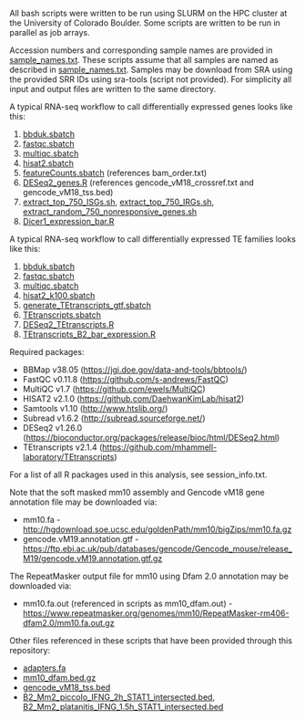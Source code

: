 All bash scripts were written to be run using SLURM on the HPC cluster at the University of Colorado Boulder. Some scripts are written to be run in parallel as job arrays.

Accession numbers and corresponding sample names are provided in [sample_names.txt](https://github.com/coke6162/B2_SINE_enhancers/blob/main/RNAseq_BMDM/sample_names.txt). These scripts assume that all samples are named as described in [sample_names.txt](https://github.com/coke6162/B2_SINE_enhancers/blob/main/RNAseq_BMDM/sample_names.txt). Samples may be download from SRA using the provided SRR IDs using sra-tools (script not provided). For simplicity all input and output files are written to the same directory.

A typical RNA-seq workflow to call differentially expressed genes looks like this:
1. [bbduk.sbatch](https://github.com/coke6162/B2_SINE_enhancers/blob/main/RNAseq_BMDM/bbduk.sbatch)
2. [fastqc.sbatch](https://github.com/coke6162/B2_SINE_enhancers/blob/main/RNAseq_BMDM/fastqc.sbatch)
3. [multiqc.sbatch](https://github.com/coke6162/B2_SINE_enhancers/blob/main/RNAseq_BMDM/multiqc.sbatch)
4. [hisat2.sbatch](https://github.com/coke6162/B2_SINE_enhancers/blob/main/RNAseq_BMDM/hisat2.sbatch)
5. [featureCounts.sbatch](https://github.com/coke6162/B2_SINE_enhancers/blob/main/RNAseq_BMDM/featureCounts.sbatch) (references bam_order.txt)
6. [DESeq2_genes.R](https://github.com/coke6162/B2_SINE_enhancers/blob/main/RNAseq_BMDM/DESeq2_genes.R) (references gencode_vM18_crossref.txt and gencode_vM18_tss.bed)
7. [extract_top_750_ISGs.sh](https://github.com/coke6162/B2_SINE_enhancers/blob/main/RNAseq_BMDM/extract_top_750_ISGs.sh), [extract_top_750_IRGs.sh](https://github.com/coke6162/B2_SINE_enhancers/blob/main/RNAseq_BMDM/extract_top_750_IRGs.sh), [extract_random_750_nonresponsive_genes.sh](https://github.com/coke6162/B2_SINE_enhancers/blob/main/RNAseq_BMDM/extract_random_750_nonresponsive_genes.sh)
8. [Dicer1_expression_bar.R](https://github.com/coke6162/B2_SINE_enhancers/blob/main/RNAseq_BMDM/Dicer1_expression_bar.R)

A typical RNA-seq workflow to call differentially expressed TE families looks like this:
1. [bbduk.sbatch](https://github.com/coke6162/B2_SINE_enhancers/blob/main/RNAseq_BMDM/bbduk.sbatch)
2. [fastqc.sbatch](https://github.com/coke6162/B2_SINE_enhancers/blob/main/RNAseq_BMDM/fastqc.sbatch)
3. [multiqc.sbatch](https://github.com/coke6162/B2_SINE_enhancers/blob/main/RNAseq_BMDM/multiqc.sbatch)
4. [hisat2_k100.sbatch](https://github.com/coke6162/B2_SINE_enhancers/blob/main/RNAseq_BMDM/hisat2_k100.sbatch)
5. [generate_TEtranscripts_gtf.sbatch](https://github.com/coke6162/B2_SINE_enhancers/blob/main/RNAseq_BMDM/generate_TEtranscripts_gtf.sbatch)
6. [TEtranscripts.sbatch](https://github.com/coke6162/B2_SINE_enhancers/blob/main/RNAseq_BMDM/TEtranscripts.sbatch)
7. [DESeq2_TEtranscripts.R](https://github.com/coke6162/B2_SINE_enhancers/blob/main/RNAseq_BMDM/DESeq2_TEtranscripts.R)
8. [TEtranscripts_B2_bar_expression.R](https://github.com/coke6162/B2_SINE_enhancers/blob/main/RNAseq_BMDM/TEtranscripts_B2_bar_expression.R)

Required packages:
* BBMap v38.05 (https://jgi.doe.gov/data-and-tools/bbtools/)
* FastQC v0.11.8 (https://github.com/s-andrews/FastQC)
* MultiQC v1.7 (https://github.com/ewels/MultiQC)
* HISAT2 v2.1.0 (https://github.com/DaehwanKimLab/hisat2)
* Samtools v1.10 (http://www.htslib.org/)
* Subread v1.6.2 (http://subread.sourceforge.net/)
* DESeq2 v1.26.0 (https://bioconductor.org/packages/release/bioc/html/DESeq2.html)
* TEtranscripts v2.1.4 (https://github.com/mhammell-laboratory/TEtranscripts)

For a list of all R packages used in this analysis, see session_info.txt.

Note that the soft masked mm10 assembly and Gencode vM18 gene annotation file may be downloaded via:
* mm10.fa - http://hgdownload.soe.ucsc.edu/goldenPath/mm10/bigZips/mm10.fa.gz
* gencode.vM19.annotation.gtf - https://ftp.ebi.ac.uk/pub/databases/gencode/Gencode_mouse/release_M19/gencode.vM19.annotation.gtf.gz

The RepeatMasker output file for mm10 using Dfam 2.0 annotation may be downloaded via:
* mm10.fa.out (referenced in scripts as mm10_dfam.out) - https://www.repeatmasker.org/genomes/mm10/RepeatMasker-rm406-dfam2.0/mm10.fa.out.gz

Other files referenced in these scripts that have been provided through this repository:
* [adapters.fa](https://github.com/coke6162/B2_SINE_enhancers/blob/main/RNAseq_BMDM/adapters.fa)
* [mm10_dfam.bed.gz](https://github.com/coke6162/B2_SINE_enhancers/blob/main/RNAseq_BMDM/mm10_dfam.bed.gz)
* [gencode_vM18_tss.bed]()
* [B2_Mm2_piccolo_IFNG_2h_STAT1_intersected.bed](), [B2_Mm2_platanitis_IFNG_1.5h_STAT1_intersected.bed]()